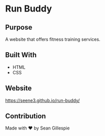 # Run Buddy

## Purpose
A website that offers fitness training services.

## Built With
* HTML
* CSS

## Website
https://seene3.github.io/run-buddy/

## Contribution
Made with ❤️ by Sean Gillespie

